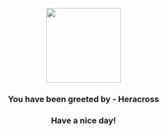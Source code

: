 <p align="center">
            <img src="https://raw.githubusercontent.com/PokeAPI/sprites/master/sprites/pokemon/214.png" width="150" height="150">
          </p>
          <h3 align="center">You have been greeted by - <b>Heracross</b></h3>
          <h3 align="center">Have a nice day!</h3>
        